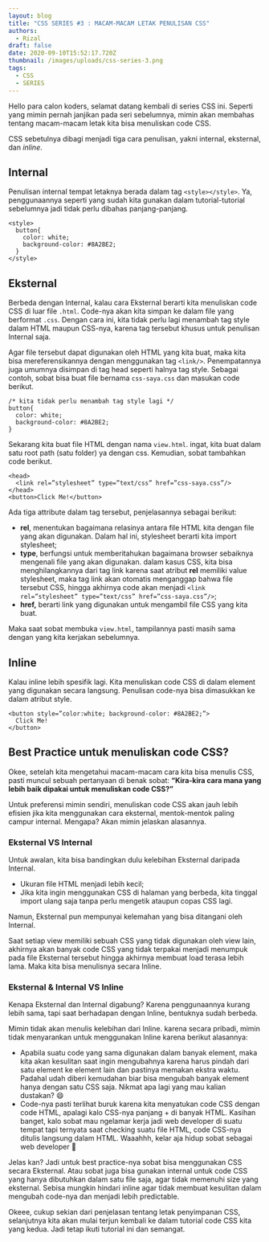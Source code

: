 ```yaml
---
layout: blog
title: "CSS SERIES #3 : MACAM-MACAM LETAK PENULISAN CSS"
authors:
  - Rizal
draft: false
date: 2020-09-10T15:52:17.720Z
thumbnail: /images/uploads/css-series-3.png
tags:
  - CSS
  - SERIES
---
```

Hello para calon koders, selamat datang kembali di series CSS ini. Seperti yang mimin pernah janjikan pada seri sebelumnya, mimin akan membahas tentang macam-macam letak kita bisa menuliskan code CSS.

CSS sebetulnya dibagi menjadi tiga cara penulisan, yakni internal, eksternal, dan *inline*.

## Internal

Penulisan internal tempat letaknya berada dalam tag `<style></style>`. Ya, penggunaannya seperti yang sudah kita gunakan dalam tutorial-tutorial sebelumnya jadi tidak perlu dibahas panjang-panjang.

```
<style>
  button{
    color: white;
    background-color: #8A2BE2;
  }
</style>
```

## Eksternal

Berbeda dengan Internal, kalau cara Eksternal berarti kita menuliskan code CSS di luar file `.html`. Code-nya akan kita simpan ke dalam file yang berformat `.css`. Dengan cara ini, kita tidak perlu lagi menambah tag style dalam HTML maupun CSS-nya, karena tag tersebut khusus untuk penulisan Internal saja.

Agar file tersebut dapat digunakan oleh HTML yang kita buat, maka kita bisa mereferensikannya dengan menggunakan tag `<link/>`. Penempatannya juga umumnya disimpan di tag head seperti halnya tag style. Sebagai contoh, sobat bisa buat file bernama `css-saya.css` dan masukan code berikut.

```
/* kita tidak perlu menambah tag style lagi */
button{
  color: white;
  background-color: #8A2BE2;
}
```

Sekarang kita buat file HTML dengan nama `view.html`. ingat, kita buat dalam satu root path (satu folder) ya dengan css. Kemudian, sobat tambahkan code berikut.

```
<head>
  <link rel=”stylesheet” type=”text/css” href=”css-saya.css”/>
</head>
<button>Click Me!</button>
```

Ada tiga attribute dalam tag tersebut, penjelasannya sebagai berikut:

* **rel**, menentukan bagaimana relasinya antara file HTML kita dengan file yang akan digunakan. Dalam hal ini, stylesheet berarti kita import stylesheet;
* **type**, berfungsi untuk memberitahukan bagaimana browser sebaiknya mengenali file yang akan digunakan. dalam kasus CSS, kita bisa menghilangkannya dari tag link karena saat atribut **rel** memiliki value stylesheet, maka tag link akan otomatis menganggap bahwa file tersebut CSS, hingga akhirnya code akan menjadi `<link rel=”stylesheet” type=”text/css” href=”css-saya.css”/>`;
* **href,** berarti link yang digunakan untuk mengambil file CSS yang kita buat.

Maka saat sobat membuka `view.html`, tampilannya pasti masih sama dengan yang kita kerjakan sebelumnya.

## Inline

Kalau inline lebih spesifik lagi. Kita menuliskan code CSS di dalam element yang digunakan secara langsung. Penulisan code-nya bisa dimasukkan ke dalam atribut style.

```
<button style=”color:white; background-color: #8A2BE2;”>
  Click Me!
</button>
```

## Best Practice untuk menuliskan code CSS?

Okee, setelah kita mengetahui macam-macam cara kita bisa menulis CSS, pasti muncul sebuah pertanyaan di benak sobat: **“Kira-kira cara mana yang lebih baik dipakai untuk menuliskan code CSS?”**

Untuk preferensi mimin sendiri, menuliskan code CSS akan jauh lebih efisien jika kita menggunakan cara eksternal, mentok-mentok paling campur internal. Mengapa? Akan mimin jelaskan alasannya.

### Eksternal VS Internal

Untuk awalan, kita bisa bandingkan dulu kelebihan Eksternal daripada Internal.

* Ukuran file HTML menjadi lebih kecil;
* Jika kita ingin menggunakan CSS di halaman yang berbeda, kita tinggal import ulang saja tanpa perlu mengetik ataupun copas CSS lagi.

Namun, Eksternal pun mempunyai kelemahan yang bisa ditangani oleh Internal.

Saat setiap view memiliki sebuah CSS yang tidak digunakan oleh view lain, akhirnya akan banyak code CSS yang tidak terpakai menjadi menumpuk pada file Eksternal tersebut hingga akhirnya membuat load terasa lebih lama. Maka kita bisa menulisnya secara Inline.

### Eksternal & Internal VS Inline

Kenapa Eksternal dan Internal digabung? Karena penggunaannya kurang lebih sama, tapi saat berhadapan dengan Inline, bentuknya sudah berbeda.

Mimin tidak akan menulis kelebihan dari Inline. karena secara pribadi, mimin tidak menyarankan untuk menggunakan Inline karena berikut alasannya:

* Apabila suatu code yang sama digunakan dalam banyak element, maka kita akan kesulitan saat ingin mengubahnya karena harus pindah dari satu element ke element lain dan pastinya memakan ekstra waktu. Padahal udah diberi kemudahan biar bisa mengubah banyak element hanya dengan satu CSS saja. Nikmat apa lagi yang mau kalian dustakan? :smile:
* Code-nya pasti terlihat buruk karena kita menyatukan code CSS dengan code HTML, apalagi kalo CSS-nya panjang + di banyak HTML. Kasihan banget, kalo sobat mau ngelamar kerja jadi web developer di suatu tempat tapi ternyata saat checking suatu file HTML, code CSS-nya ditulis langsung dalam HTML. Waaahhh, kelar aja hidup sobat sebagai web developer :rofl:

Jelas kan? Jadi untuk best practice-nya sobat bisa menggunakan CSS secara Eksternal. Atau sobat juga bisa gunakan internal untuk code CSS yang hanya dibutuhkan dalam satu file saja, agar tidak memenuhi size yang eksternal. Sebisa mungkin hindari inline agar tidak membuat kesulitan dalam mengubah code-nya dan menjadi lebih predictable.

Okeee, cukup sekian dari penjelasan tentang letak penyimpanan CSS, selanjutnya kita akan mulai terjun kembali ke dalam tutorial code CSS kita yang kedua. Jadi tetap ikuti tutorial ini dan semangat.